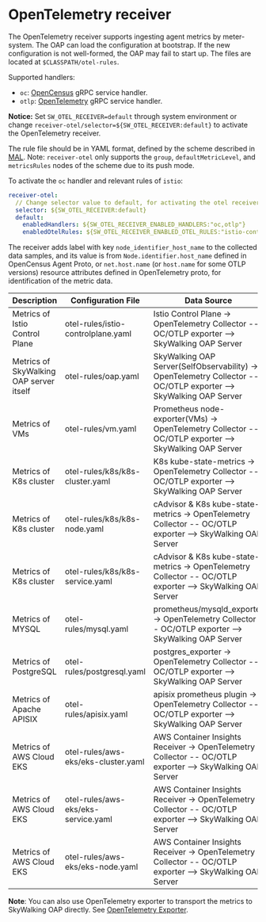 # OpenTelemetry receiver

The OpenTelemetry receiver supports ingesting agent metrics by meter-system. The OAP can load the configuration at bootstrap.
If the new configuration is not well-formed, the OAP may fail to start up. The files are located at `$CLASSPATH/otel-rules`.

Supported handlers:

* `oc`: [OpenCensus](https://github.com/open-telemetry/opentelemetry-collector-contrib/blob/a08903f05d3a544f548535c222b1c205b9f5a154/exporter/opencensusexporter/README.md) gRPC service handler.
* `otlp`: [OpenTelemetry](https://github.com/open-telemetry/opentelemetry-collector/tree/1c217b366fbdb209044d8f4c3fece079ae23bd3b/exporter/otlpexporter) gRPC service handler.

**Notice:**  Set `SW_OTEL_RECEIVER=default` through system environment or change `receiver-otel/selector=${SW_OTEL_RECEIVER:default}` to activate the OpenTelemetry receiver.

The rule file should be in YAML format, defined by the scheme described in [MAL](../../concepts-and-designs/mal.md).
Note: `receiver-otel` only supports the `group`, `defaultMetricLevel`, and `metricsRules` nodes of the scheme due to its push mode.

To activate the `oc` handler and relevant rules of `istio`:

```yaml
receiver-otel:
  // Change selector value to default, for activating the otel receiver.
  selector: ${SW_OTEL_RECEIVER:default}
  default:
    enabledHandlers: ${SW_OTEL_RECEIVER_ENABLED_HANDLERS:"oc,otlp"}
    enabledOtelRules: ${SW_OTEL_RECEIVER_ENABLED_OTEL_RULES:"istio-controlplane"}
```

The receiver adds label with key `node_identifier_host_name` to the collected data samples,
and its value is from `Node.identifier.host_name` defined in OpenCensus Agent Proto,
or `net.host.name` (or `host.name` for some OTLP versions) resource attributes defined in OpenTelemetry proto,
for identification of the metric data.

| Description                             | Configuration File                  | Data Source                                                                                                       |
|-----------------------------------------|-------------------------------------|-------------------------------------------------------------------------------------------------------------------|
| Metrics of Istio Control Plane          | otel-rules/istio-controlplane.yaml  | Istio Control Plane -> OpenTelemetry Collector -- OC/OTLP exporter --> SkyWalking OAP Server                      |
| Metrics of SkyWalking OAP server itself | otel-rules/oap.yaml                 | SkyWalking OAP Server(SelfObservability) -> OpenTelemetry Collector -- OC/OTLP exporter --> SkyWalking OAP Server |
| Metrics of VMs                          | otel-rules/vm.yaml                  | Prometheus node-exporter(VMs) -> OpenTelemetry Collector -- OC/OTLP exporter --> SkyWalking OAP Server            |
| Metrics of K8s cluster                  | otel-rules/k8s/k8s-cluster.yaml     | K8s kube-state-metrics -> OpenTelemetry Collector -- OC/OTLP exporter --> SkyWalking OAP Server                   |
| Metrics of K8s cluster                  | otel-rules/k8s/k8s-node.yaml        | cAdvisor & K8s kube-state-metrics -> OpenTelemetry Collector -- OC/OTLP exporter --> SkyWalking OAP Server        |
| Metrics of K8s cluster                  | otel-rules/k8s/k8s-service.yaml     | cAdvisor & K8s kube-state-metrics -> OpenTelemetry Collector -- OC/OTLP exporter --> SkyWalking OAP Server        |
| Metrics of MYSQL                        | otel-rules/mysql.yaml               | prometheus/mysqld_exporter -> OpenTelemetry Collector -- OC/OTLP exporter --> SkyWalking OAP Server               |
| Metrics of PostgreSQL                   | otel-rules/postgresql.yaml          | postgres_exporter -> OpenTelemetry Collector -- OC/OTLP exporter --> SkyWalking OAP Server                        |
| Metrics of Apache APISIX                | otel-rules/apisix.yaml              | apisix prometheus plugin -> OpenTelemetry Collector -- OC/OTLP exporter --> SkyWalking OAP Server                 |
| Metrics of AWS Cloud EKS                | otel-rules/aws-eks/eks-cluster.yaml | AWS Container Insights Receiver -> OpenTelemetry Collector -- OC/OTLP exporter --> SkyWalking OAP Server          |
| Metrics of AWS Cloud EKS                | otel-rules/aws-eks/eks-service.yaml | AWS Container Insights Receiver -> OpenTelemetry Collector -- OC/OTLP exporter --> SkyWalking OAP Server          |
| Metrics of AWS Cloud EKS                | otel-rules/aws-eks/eks-node.yaml    | AWS Container Insights Receiver -> OpenTelemetry Collector -- OC/OTLP exporter --> SkyWalking OAP Server          |

**Note**: You can also use OpenTelemetry exporter to transport the metrics to SkyWalking OAP directly. See [OpenTelemetry Exporter](./backend-meter.md#opentelemetry-exporter).
